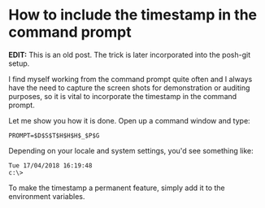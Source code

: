 # How  to include the timestamp in the command prompt

**EDIT:** This is an old post. The trick is later incorporated into the posh-git setup.

I find myself working from the command prompt quite often and I always have the need to capture the screen shots for demonstration or auditing purposes, so it is vital to incorporate the timestamp in the command prompt.

Let me show you how it is done. Open up a command window and type:

```
PROMPT=$D$S$T$H$H$H$_$P$G
```

Depending on your locale and system settings, you'd see something like:

```
Tue 17/04/2018 16:19:48
c:\>
```

To make the timestamp a permanent feature, simply add it to the environment variables.
